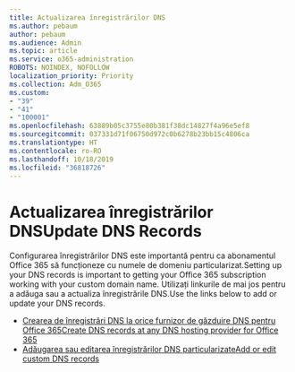 ```yaml
---
title: Actualizarea înregistrărilor DNS
ms.author: pebaum
author: pebaum
ms.audience: Admin
ms.topic: article
ms.service: o365-administration
ROBOTS: NOINDEX, NOFOLLOW
localization_priority: Priority
ms.collection: Adm_O365
ms.custom:
- "39"
- "41"
- "100001"
ms.openlocfilehash: 63889b05c3755e80b381f38dc14827f4a96e5ef8
ms.sourcegitcommit: 037331d71f06750d972c0b6278b23bb15c4806ca
ms.translationtype: HT
ms.contentlocale: ro-RO
ms.lasthandoff: 10/18/2019
ms.locfileid: "36818726"
---
```

# <a name="update-dns-records"></a><span data-ttu-id="bed9f-102">Actualizarea înregistrărilor DNS</span><span class="sxs-lookup"><span data-stu-id="bed9f-102">Update DNS Records</span></span>

<span data-ttu-id="bed9f-103">Configurarea înregistrărilor DNS este importantă pentru ca abonamentul Office 365 să funcționeze cu numele de domeniu particularizat.</span><span class="sxs-lookup"><span data-stu-id="bed9f-103">Setting up your DNS records is important to getting your Office 365 subscription working with your custom domain name.</span></span> <span data-ttu-id="bed9f-104">Utilizați linkurile de mai jos pentru a adăuga sau a actualiza înregistrările DNS.</span><span class="sxs-lookup"><span data-stu-id="bed9f-104">Use the links below to add or update your DNS records.</span></span>
  
- [<span data-ttu-id="bed9f-105">Crearea de înregistrări DNS la orice furnizor de găzduire DNS pentru Office 365</span><span class="sxs-lookup"><span data-stu-id="bed9f-105">Create DNS records at any DNS hosting provider for Office 365</span></span>](https://docs.microsoft.com/office365/admin/get-help-with-domains/create-dns-records-at-any-dns-hosting-provider)  
- [<span data-ttu-id="bed9f-106">Adăugarea sau editarea înregistrărilor DNS particularizate</span><span class="sxs-lookup"><span data-stu-id="bed9f-106">Add or edit custom DNS records</span></span>](https://docs.microsoft.com/office365/admin/dns/add-or-edit-custom-dns-records)